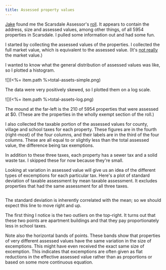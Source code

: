 ```yaml
---
title: Assessed property values
---
```


[Jake](https://twitter.com/jbialer/) found me the Scarsdale Assessor's 
[roll](https://github.com/tlevine/scarsdale-data/blob/master/assessor/2012.pdf?raw=true).
It appears to contain the address, size and assessed values, among other
things, of all 5954 properties in Scarsdale. I pulled some information out and
had some fun.

I started by collecting the assessed values of the properties. I collected
the full market value, which is equivalent to the assessed value. (It's 
[not really]() the market value.)

I wanted to know what the general distribution of assessed values was like,
so I plotted a histogram.

![](<%= item.path %>total-assets-simple.png)

The data were very positively skewed, so I plotted them on a log scale.

![](<%= item.path %>total-assets-log.png)

The mound at the far-left is the 210 of 5954 properties that were assessed
at $0. (These are the properties in the wholly exempt section of the roll.)

I also collected the taxable portion of the assessed values for
county, village and school taxes for each property. These figures are in the
fourth (right-most) of the four columns, and their labels are in the third
of the four columns. These are all equal to or slightly less than the total
assessed value, the difference being tax exemptions.

In addition to these three taxes, each property has a sewer tax and a solid
waste tax. I skipped these for now because they're small.

Looking at variation in assessed value will give us an idea of the different
types of excemptions for each particular tax. Here's a plot of standard
deviation of taxable assessment by mean taxable assessment. It excludes
properties that had the same assessment for all three taxes.

![]()

The standard deviation is inherently correlated with the mean; so we should
expect this line to move right and up.

The first thing I notice is the two outliers on the top-right. It turns out
that these two points are apartment buildings and that they pay proportionately
less in school taxes.

Note also the horizontal bands of points. These bands show that properties of
very different assessed values have the same variation in the size of
excemptions. This might have even received the exact same size of excemption.
This indicates that excemptions are often given as flat reductions in the
effective assessed value rather than as proportions or based on some more
continuous equation.


